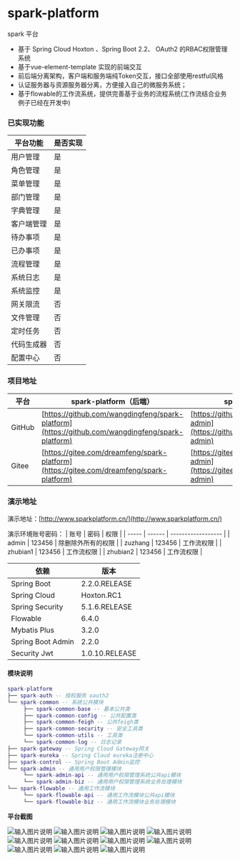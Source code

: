 # spark-platform
spark 平台

- 基于 Spring Cloud Hoxton 、Spring Boot 2.2、 OAuth2 的RBAC权限管理系统  
- 基于vue-element-template 实现的前端交互  
- 前后端分离架构，客户端和服务端纯Token交互，接口全部使用restful风格
- 认证服务器与资源服务器分离，方便接入自己的微服务系统；
- 基于flowable的工作流系统，提供完善基于业务的流程系统(工作流结合业务例子已经在开发中)

### 已实现功能

| 平台功能   | 是否实现 |
| ---------- | -------- |
| 用户管理   | 是        |
| 角色管理   | 是        |
| 菜单管理   | 是       |
| 部门管理   | 是       |
| 字典管理   | 是        |
| 客户端管理 | 是        |
| 待办事项   | 是        |
| 已办事项   | 是        |
| 流程管理   | 是       |
| 系统日志   | 是       |
| 系统监控   | 是       |
| 网关限流   | 否       |
| 文件管理   | 否       |
| 定时任务   | 否       |
| 代码生成器  | 否       |
| 配置中心   | 否       |

### 项目地址
 平台  | spark-platform（后端）|spark-admin（前端）
---|---|---
GitHub | [https://github.com/wangdingfeng/spark-platform](https://github.com/wangdingfeng/spark-platform)|[https://github.com/wangdingfeng/spark-admin](https://github.com/wangdingfeng/spark-admin)
Gitee  | [https://gitee.com/dreamfeng/spark-platform](https://gitee.com/dreamfeng/spark-platform)|[https://gitee.com/dreamfeng/spark-admin](https://gitee.com/dreamfeng/spark-admin)

### 演示地址

演示地址：[http://www.sparkplatform.cn/](http://www.sparkplatform.cn/)

演示环境账号密码：
| 账号  | 密码   | 权限               |
| ----- | ------ | ------------------ |
| admin | 123456 | 除删除外所有的权限 |
| zuzhang | 123456 | 工作流权限 |
| zhubian1 | 123456 | 工作流权限 |
| zhubian2 | 123456 | 工作流权限 |

依赖 | 版本
---|---
Spring Boot |  2.2.0.RELEASE 
Spring Cloud | Hoxton.RC1   
Spring Security | 5.1.6.RELEASE
Flowable | 6.4.0
Mybatis Plus | 3.2.0
Spring Boot Admin | 2.2.0
Security Jwt | 1.0.10.RELEASE

#### 模块说明
```lua
spark-platform 
├── spark-auth -- 授权服务 oauth2
└── spark-common -- 系统公共模块 
     ├── spark-common-base -- 基本公共类
     ├── spark-common-config -- 公共配置类
     ├── spark-common-feigh -- 公共feigh类
     ├── spark-common-security -- 安全工具类
     └── spark-common-utils -- 工具类
     └── spark-common-log -- 日志记录
├── spark-gateway -- Spring Cloud Gateway网关
├── spark-eureka -- Spring Cloud eureka注册中心
├── spark-control -- Spring Boot Admin监控
└── spark-admin -- 通用用户权限管理模块
     └── spark-admin-api -- 通用用户权限管理系统公共api模块
     └── spark-admin-biz -- 通用用户权限管理系统业务处理模块
└── spark-flowable -- 通用工作流模块
     └── spark-flowable-api -- 通用工作流模块公共api模块
     └── spark-flowable-biz -- 通用工作流模块业务处理模块
```
 **平台截图**
 
![输入图片说明](https://images.gitee.com/uploads/images/2020/0414/203519_d3bb2ecf_1890906.png "屏幕截图.png")
![输入图片说明](https://images.gitee.com/uploads/images/2020/0414/203457_15593a6b_1890906.png "屏幕截图.png")
![输入图片说明](https://images.gitee.com/uploads/images/2020/0414/203428_709e61c6_1890906.png "屏幕截图.png")
![输入图片说明](https://images.gitee.com/uploads/images/2020/0414/203543_ed7c5f02_1890906.png "屏幕截图.png")
![输入图片说明](https://images.gitee.com/uploads/images/2020/0414/205632_66bdcc0b_1890906.png "屏幕截图.png")
![输入图片说明](https://images.gitee.com/uploads/images/2020/0414/205726_e7fc1fd3_1890906.png "屏幕截图.png")
![输入图片说明](https://images.gitee.com/uploads/images/2020/0414/205905_b67406dd_1890906.png "屏幕截图.png")
![输入图片说明](https://images.gitee.com/uploads/images/2020/0414/205836_f50e2362_1890906.png "屏幕截图.png")
![输入图片说明](https://images.gitee.com/uploads/images/2020/0414/205954_e8763418_1890906.png "屏幕截图.png")
![输入图片说明](https://images.gitee.com/uploads/images/2020/0414/210304_7fb0e942_1890906.png "屏幕截图.png")
![输入图片说明](https://images.gitee.com/uploads/images/2020/0414/210343_6346c833_1890906.png "屏幕截图.png")